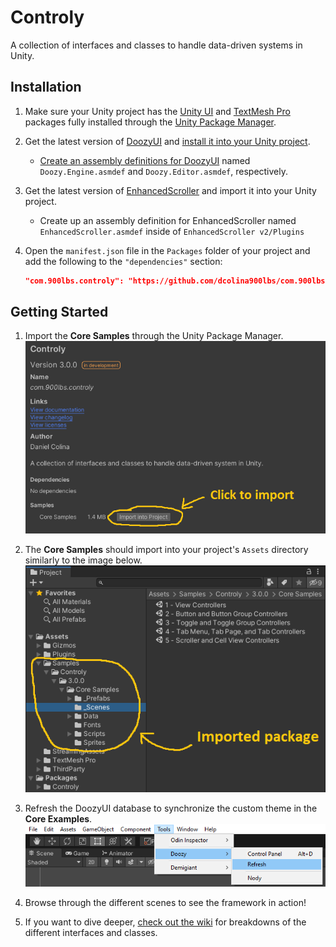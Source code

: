 # Controly

A collection of interfaces and classes to handle data-driven systems in Unity.

## Installation

1. Make sure your Unity project has the [Unity UI](https://docs.unity3d.com/Packages/com.unity.ugui@1.0/manual/index.html) and [TextMesh Pro](https://docs.unity3d.com/Packages/com.unity.textmeshpro@2.0/manual/index.html) packages fully installed through the [Unity Package Manager](https://docs.unity3d.com/Manual/upm-ui.html).
1. Get the latest version of [DoozyUI](https://assetstore.unity.com/packages/tools/gui/doozyui-complete-ui-management-system-138361) and [install it into your Unity project](https://www.youtube.com/watch?v=4eFPI4tHE_w).
    * [Create an assembly definitions for DoozyUI](https://www.youtube.com/watch?v=asoFklJ8kfk) named `Doozy.Engine.asmdef` and `Doozy.Editor.asmdef`, respectively.
1. Get the latest version of [EnhancedScroller](https://assetstore.unity.com/packages/tools/gui/enhancedscroller-36378) and import it into your Unity project.
    * Create up an assembly definition for EnhancedScroller named `EnhancedScroller.asmdef` inside of `EnhancedScroller v2/Plugins`
1. Open the `manifest.json` file in the `Packages` folder of your project and add the following to the `"dependencies"` section:

    ```json
   "com.900lbs.controly": "https://github.com/dcolina900lbs/com.900lbs.controly.git#upm"
    ```

## Getting Started

1. Import the **Core Samples** through the Unity Package Manager. ![Core Examples](Images~/CoreExamples.png)

1. The **Core Samples** should import into your project's `Assets` directory similarly to the image below. ![Imported Package](Images~/ImportedPackage.png)

1. Refresh the DoozyUI database to synchronize the custom theme in the **Core Examples**. ![Refresh DoozyUI](Images~/RefreshDoozyDatabase.png)

1. Browse through the different scenes to see the framework in action!

1. If you want to dive deeper, [check out the wiki](https://github.com/dcolina900lbs/com.900lbs.controly/wiki) for breakdowns of the different interfaces and classes.

